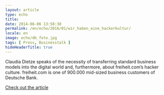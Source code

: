 ```yaml
---
layout: article
type: echo
title:
date: 2014-06-06 13:58:38
permalink: /en/echo/2016/01/wir_haben_eine_hackerkultur/
locale: en
image: echo/db_foto.jpg
tags: [ Press, Businesstalk ]
hideHeaderTitle: true
---
```


Claudia Dietze speaks of the necessity of transferring standard business models into the digital world and, furthermore, about freiheit.com’s hacker culture. freiheit.com is one of 900.000 mid-sized business customers of Deutsche Bank. 

[Check out the article](https://www.deutsche-bank.de/pfb/data/docs/Einer_von_900.000_-_advertorial.pdf)